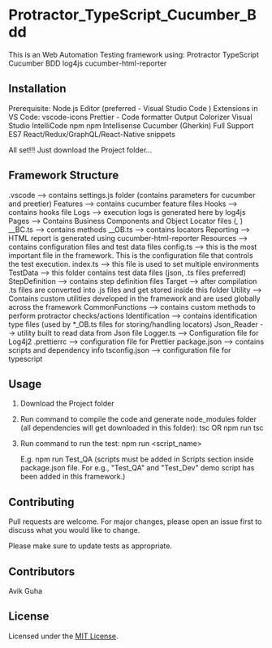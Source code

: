 # Protractor_TypeScript_Cucumber_Bdd

This is an Web Automation Testing framework using:
Protractor
TypeScript
Cucumber BDD
log4js
cucumber-html-reporter

## Installation

Prerequisite:
Node.js
Editor (preferred - Visual Studio Code )
Extensions in VS Code:
vscode-icons
Prettier - Code formatter
Output Colorizer
Visual Studio IntelliCode
npm
npm Intellisense
Cucumber (Gherkin) Full Support
ES7 React/Redux/GraphQL/React-Native snippets

All set!!! Just download the Project folder...

## Framework Structure

.vscode --> contains settings.js folder (contains parameters for cucumber and preetier)
Features --> contains cucumber feature files
Hooks --> contains hooks file
Logs --> execution logs is generated here by log4js
Pages --> Contains Business Components and Object Locator files (, )
_\_BC.ts --> contains methods
_\_OB.ts --> contains locators
Reporting --> HTML report is generated using cucumber-html-reporter
Resources --> contains configuration files and test data files
config.ts --> this is the most important file in the framework. This is the configuration file that controls the test execution.
index.ts --> this file is used to set multiple environments
TestData --> this folder contains test data files (json, .ts files preferred)
StepDefinition --> contains step definition files
Target --> after compilation .ts files are converted into .js files and get stored inside this folder
Utility --> Contains custom utilities developed in the framework and are used globally across the framework
CommonFunctions --> contains custom methods to perform protractor checks/actions
Identification --> contains identification type files (used by \*\_OB.ts files for storing/handling locators)
Json_Reader --> utility built to read data from Json file
Logger.ts --> Configuration file for Log4j2
.prettierrc --> configuration file for Prettier
package.json --> contains scripts and dependency info
tsconfig.json --> configuration file for typescript

## Usage

1. Download the Project folder

2. Run command to compile the code and generate node_modules folder (all dependencies will get downloaded in this folder):
   tsc
   OR
   npm run tsc

3. Run command to run the test:
   npm run <script_name>

    E.g. npm run Test_QA
    (scripts must be added in Scripts section inside package.json file. For e.g., "Test_QA" and "Test_Dev" demo script has been added in this framework.)

## Contributing

Pull requests are welcome. For major changes, please open an issue first to discuss what you would like to change.

Please make sure to update tests as appropriate.

## Contributors

Avik Guha

## License

Licensed under the [MIT License](LICENSE).
